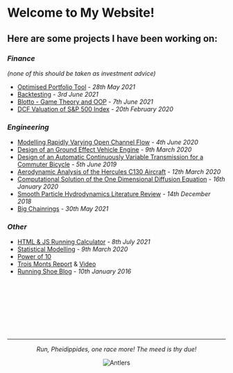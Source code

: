 # Welcome to My Website!


<!--- You can use the [editor on GitHub](https://github.com/pheidippidesbane/sitetwo/edit/gh-pages/index.md) to maintain and preview the content for your website in Markdown files.

Whenever you commit to this repository, GitHub Pages will run [Jekyll](https://jekyllrb.com/) to rebuild the pages in your site, from the content in your Markdown files.
-->


## Here are some projects I have been working on:

### _Finance_   
_(none of this should be taken as investment advice)_

- [Optimised Portfolio Tool](./opt.html) _- 28th May 2021_
- [Backtesting](./backtest.html) _- 3rd June 2021_
- [Blotto - Game Theory and OOP](./OOP_Blotto.html) _- 7th June 2021_
- [DCF Valuation of S&P 500 Index](./CF_Report.pdf)  _- 20th February 2020_

### _Engineering_ 

- [Modelling Rapidly Varying Open Channel Flow](./Final_Report.pdf) _- 4th June 2020_
- [Design of an Ground Effect Vehicle Engine](./AET_Report_III.pdf) _- 9th March 2020_
- [Design of an Automatic Continuously Variable Transmission for a Commuter Bicycle](./Final_Report-compressed.pdf) _- 5th June 2019_
- [Aerodynamic Analysis of the Hercules C130 Aircraft](./CFD_2.pdf) _- 12th March 2020_
- [Computational Solution of the One Dimensional Diffusion Equation](./CFD_19-20_Project1_Report_Hart_01190775.pdf) _- 16th January 2020_
- [Smooth Particle Hydrodynamics Literature Review](./Smooth_Particle_Hydrodynamics.pdf) _- 14th December 2018_
- [Big Chainrings](./chainring.html) _- 30th May 2021_

### _Other_ 

- [HTML & JS Running Calculator](./runcalc.html) _- 8th July 2021_
- [Statistical Modelling](./StatsHart01190775.pdf) _- 9th March 2020_
- [Power of 10](https://www.thepowerof10.info/athletes/profile.aspx?athleteid=536246)
- [Trois Monts Report](./Mont_Blanc_3_Monts_Report.pdf) & [Video](https://www.youtube.com/watch?v=00GsWVofAOg&fbclid=IwAR01576IabQFfcu9wyty4LUuxUqmqIjRXuaiyuKoi6tV5gIImYcL-SMNLnc&ab_channel=ICXCTrailChannel)
- [Running Shoe Blog](http://runshoereviews.blogspot.com/?m=1) _- 10th January 2016_


<p> <br /> <br /> <br /> <br /><br /> <br /><br /> </p>

* * *

<p align="center"> <i> Run, Pheidippides, one race more! The meed is thy due! </i> </p>
<p align="center"> <img src="https://pheidippidesbane.github.io/Projects/images/android-chrome-256x256.png" alt="Antlers"> </p>

<!---
[Example Formatty Thing](./example.html)

[Backtesting some financy thing](./backtest.html)
-->
<!---
Markdown is a lightweight and easy-to-use syntax for styling your writing. It includes conventions for

```markdown
Syntax highlighted code block

# Header 1
## Header 2
### Header 3

- Bulleted
- List

1. Numbered
2. List

**Bold** and _Italic_ and `Code` text

[Link](url) and ![Image](src)
```

For more details see [GitHub Flavored Markdown](https://guides.github.com/features/mastering-markdown/).

### Jekyll Themes

Your Pages site will use the layout and styles from the Jekyll theme you have selected in your [repository settings](https://github.com/pheidippidesbane/sitetwo/settings/pages). The name of this theme is saved in the Jekyll `_config.yml` configuration file.

### Support or Contact

Having trouble with Pages? Check out our [documentation](https://docs.github.com/categories/github-pages-basics/) or [contact support](https://support.github.com/contact) and we’ll help you sort it out.
-->

